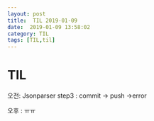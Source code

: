 ```yaml
---
layout: post
title:  TIL 2019-01-09
date:  2019-01-09 13:58:02
category: TIL
tags: [TIL,til]
---
```


# TIL

오전:  Jsonparser step3 : commit -> push ->error

오후 : ㅠㅠ